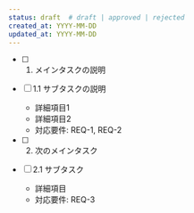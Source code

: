```yaml
---
status: draft  # draft | approved | rejected
created_at: YYYY-MM-DD
updated_at: YYYY-MM-DD
---
```

<!-- タスクフォーマットのガイドライン:

## 番号付けルール
- メインタスク: 1, 2, 3, 4, 5...（順次インクリメント）
- サブタスク: 1.1, 1.2, 2.1, 2.2...（メインタスクごとにリセット）
- 階層は最大2レベル（1.1.1やそれ以上の深さなし）

## タスク記述のルール
- タスクタイトル（- [ ]）: Whatを記述（ユーザー価値・ビジネスインパクト）
  例: ✅「ユーザーがメールアドレスとパスワードでログインできる」
      ❌「UserService.authenticate()を実装」
- タスク詳細（-）: Howを記述（ファイルパス、関数名、技術詳細）
- 要件参照: 各タスク詳細の最後に「対応要件: REQ-1, REQ-2」を記述

## フォーマット例
- [ ] 1. ユーザー認証機能を実装する
- [ ] 1.1 メールアドレスとパスワードでログインできる
  - ログインフォームの作成
  - 認証APIエンドポイントの実装
  - セッション管理の設定
  - 対応要件: REQ-1, REQ-2

- [ ] 1.2 ログイン状態を保持できる
  - セッションの永続化
  - 自動ログイン機能
  - 対応要件: REQ-3

- [ ] 2. 商品検索機能を実装する（1ではなく2から開始！）
- [ ] 2.1 キーワードで商品を検索できる
  - 検索フォームの作成
  - 検索APIの実装
  - 対応要件: REQ-4

**このテンプレートを元に実際のtasks.mdを生成する際は、このコメントは消すこと**
-->

- [ ] 1. メインタスクの説明
- [ ] 1.1 サブタスクの説明
  - 詳細項目1
  - 詳細項目2
  - 対応要件: REQ-1, REQ-2

- [ ] 2. 次のメインタスク
- [ ] 2.1 サブタスク
  - 詳細項目
  - 対応要件: REQ-3
